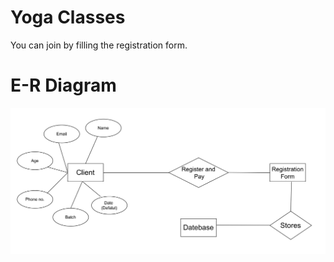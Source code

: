 # Yoga Classes
You can join by filling the registration form.

# E-R Diagram
<img src="./assets/E-Rdiagram.png" alt="E-R Diagram">